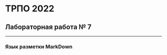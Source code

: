 ТРПО 2022
=========

## Лабораторная работа № 7
--------------------------

### Язык разметки MarkDown
